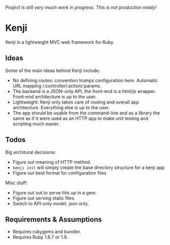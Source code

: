 *Project is still very much work in progress. This is not production ready!*


# Kenji

Kenji is a lightweight MVC web framework for Ruby.


## Ideas

Some of the main ideas behind Kenji include:

- No defining routes: convention trumps configuration here. Automatic URL mapping /:controller/:action/:params.
- The backend is a JSON-only API, the front-end is a html/js wrapper. Front-end architecture is up to the user.
- Lightweight: Kenji only takes care of routing and overall app architecture. Everything else is up to the user.
- The app should be usable from the command-line and as a library the same as if it were used as an HTTP app to make unit testing and scripting much easier.


## Todos

Big architural decisions:

- Figure out meaning of HTTP method.
- `kenji init` will simply create the base directory structure for a kenji app
- Figure out best format for configuration files

Misc stuff:

- Figure out out to serve this up in a gem.
- Figure out serving static files.
- Switch to API-only model, json only.


## Requirements & Assumptions

- Requires rubygems and bundler.
- Requires Ruby 1.8.7 or 1.9.
